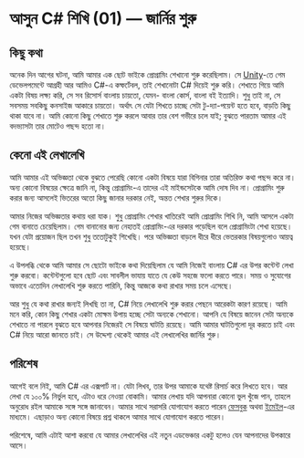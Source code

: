 # আসুন C# শিখি (01) — জার্নির শুরু


## কিছু কথা

অনেক দিন আগের ঘটনা, আমি আমার এক ছোট ভাইকে প্রোগ্রামিং শেখানো শুরু করেছিলাম। সে [Unity](https://unity.com/)-তে গেম ডেভেলপমেন্টে আগ্রহী আর আমিও C#-এ কম্ফর্টেবল, তাই শেখানোটা C# দিয়েই শুরু করি। শেখাতে গিয়ে আমি একটা বিষয় লক্ষ্য করি, সে সব রিসোর্স বাংলায় চায়তো, যেমন- বাংলা কোর্স, বাংলা বই ইত্যাদি। শুধু তাই না, সে সবসময় সবকিছু কনসাইজ আকারে চায়তো। অর্থাৎ সে যেটা শিখতে চাচ্ছে সেটা টু-দ্যা-পয়েন্ট হতে হবে, বাড়তি কিছু থাকা যাবে না। আমি কোনো কিছু শেখাতে শুরু করলে আবার তার বেশ গভীরে  চলে যাই; বুঝতে পারতাম আমার এই বদভ্যাসটা তার মোটেও পছন্দ হতো না।

## কেনো এই লেখালেখি

আমি আমার এই অভিজ্ঞতা থেকে বুঝতে পেরেছি কোনো একটা বিষয়ে যারা বিগিনার তারা অতিরিক্ত কথা পছন্দ করে না। অন্য কোনো বিষয়ের ক্ষেত্রে জানি না, কিন্তু প্রোগ্রামিং-এ তাদের এই মাইন্ডসেটকে আমি দোষ দিব না। প্রোগ্রামিং শুরু করার জন্য আসলেই ভিতরের অতো কিছু জানার দরকার নেই, অন্তত শেখার শুরুর দিকে।

আমার নিজের অভিজ্ঞতার কথায় ধরা যাক। শুধু প্রোগ্রামিং শেখার খাতিরেই আমি প্রোগ্রামিং শিখি নি, আমি আসলে একটা গেম বানাতে চেয়েছিলাম। গেম বানানোর জন্য নেহাতই প্রোগ্রামিং-এর দরকার পড়েছিল বলে প্রোগ্রামিংটা শেখা হয়েছে। যখন যেটা প্রয়োজন ছিল তখন শুধু ততোটুকুই শিখেছি। পরে অভিজ্ঞতা বাড়লে ধীরে ধীরে ভেতরকার বিষয়গুলোও আয়ত্ব হয়েছে।

এ উপলব্ধি থেকে আমি আমার সে ছোটো ভাইকে কথা দিয়েছিলাম যে আমি নিজেই বাংলায় C# এর উপর কন্টেন্ট লেখা শুরু করবো। কন্টেন্টগুলো হবে ছোট এবং সাবলীল ভাযায় যাতে যে কেউ সহজে ফলো করতে পারে। সময় ও সুযোগের অভাবে এতোদিন লেখালেখি শুরু করতে পারিনি, কিন্তু আজকে কথা রাখার সময় চলে এসেছে।

আর শুধু যে কথা রাখার জন্যই লিখছি তা না, C# নিয়ে লেখালেখি শুরু করার পেছনে আরেকটা কারণ রয়েছে। আমি মনে করি, কোন কিছু শেখার একটা মোক্ষম উপায় হচ্ছে সেটা অন্যকে শেখানো। আপনি যে বিষয়ে জানেন সেটা অন্যকে শেখাতে না পারলে বুঝতে হবে আপনার নিজেরই সে বিষয়ে ঘাটতি রয়েছে। আমি আমার ঘাটতিগুলো দূর করতে চাই এবং C# নিয়ে আরো জানতে চাই। সে উদ্দেশ্য থেকেই আমার এই লেখালেখির জার্নির শুরু।

## পরিশেষ

আগেই বলে নিই, আমি C# এর এক্সপার্ট না। যেটা লিখব, তার উপর আমাকে যথেষ্ট রিসার্চ করে লিখতে হবে। আর লেখা যে ১০০% নির্ভুল হবে, এটাও ধরে নেওয়া বোকামি। আমার লেখায় যদি আপনারা কোনো ভুল খুঁজে পান, তাহলে অনুরোধ রইল আমাকে সঙ্গে সঙ্গে জানাবেন। আমার সাথে সরাসরি যোগাযোগ করতে পারেন [ফেসবুক](https://facebook.com/intisarbnaim) অথবা [ইমেইল](mailto:intisarbnaim@gmail.com)-এর মাধ্যমে। এছাড়াও অন্য কোনো বিষয়ে প্রশ্ন থাকলে আমার সাথে যোগাযোগ করতে পারেন।

পরিশেষে, আমি এটাই আশা করবো যে আমার লেখালেখির এই নতুন এডভেঞ্চার একটু হলেও যেন আপনাদের উপকারে আসে।

